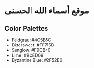 # موقع أسماء الله الحسنى

## Color Palettes

* Feldgrau: #4C5B5C
* Bittersweet: #FF715B
* Sunglow: #F9CB40
* Lime: #BCED09
* Byzantine Blue: #2F52E0
